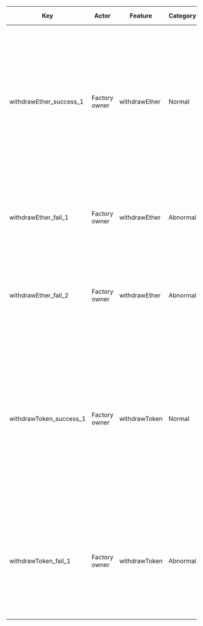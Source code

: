 | Key                     | Actor         | Feature       | Category | Perspective                                    | Prerequisite                                                                                                                                                  | Procedure                                                        | Inputs                                                                           | Expected behavior                                                                                                                                                                                                                    |
|-------------------------|---------------|---------------|----------|------------------------------------------------|---------------------------------------------------------------------------------------------------------------------------------------------------------------|------------------------------------------------------------------|----------------------------------------------------------------------------------|--------------------------------------------------------------------------------------------------------------------------------------------------------------------------------------------------------------------------------------|
| withdrawEther_success_1 | Factory owner | withdrawEther | Normal   | Normal fee collection                          | 1. There is an address that owns FeePool.<br/>2. The balance of FeePool is greater than or equal to 1.                                                        | Call withdrawEther at the owner address.                         | to_: {owner address}                                                             | 1. The transaction is completed successfully.<br/>2. The balance of the FeePool is 0.<br/>3. The balance of the owner address is {original balance + the balance of the FeePool before the execution of the step}.                   |
| withdrawEther_fail_1    | Factory owner | withdrawEther | Abnormal | Fee collection for null address                | 1. There is an address that owns FeePool.<br/>2. The balance of FeePool is greater than or equal to 1.                                                        | Call withdrawEther at the owner address.                         | to_: 0x0000000000000000000000000000000000000000                                  | 1. The transaction will revert with the following message: "Don't discard treasury!"                                                                                                                                                 |
| withdrawEther_fail_2    | Factory owner | withdrawEther | Abnormal | Fee collection for anyone other than the owner | 1. There is an address that owns FeePool.<br/>2. The balance of FeePool is greater than or equal to 1.                                                        | Call withdrawEther with an address other than the owner address. | to_: {any address}                                                               | 1. The transaction reverts.                                                                                                                                                                                                          |
| withdrawToken_success_1 | Factory owner | withdrawToken | Normal   | Normal fee collection                          | 1. There is an address that owns FeePool.<br/>2. There is an arbitrary ERC20 token T.<br/>3. The balance of token T in FeePool is greater than or equal to 1. | Call withdrawToken at the owner address.                         | to_: {owner address}<br/>token_: {address of token T}                            | 1. The transaction is successfully completed.<br/>2. The balance of token T in the FeePool is 0.<br/>3. The balance of token T at the owner address is {original balance + the balance of FeePool before the execution of the step}. |
| withdrawToken_fail_1    | Factory owner | withdrawToken | Abnormal | Fee collection for null address                | 1. There is an address that owns FeePool.<br/>2. There is an arbitrary ERC20 token T.<br/>3. The balance of token T in FeePool is greater than or equal to 1. | Call withdrawToken at the owner address.                         | to_: 0x0000000000000000000000000000000000000000<br/>token_: {Address of token T} | 1. The transaction will revert with the following message: "Don't discard treasury!"                                                                                                                                                 |